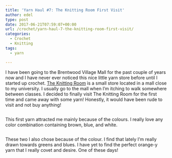 ```yaml
---
title: 'Yarn Haul #7: The Knitting Room First Visit'
author: edel
type: post
date: 2017-06-21T07:59:07+00:00
url: /crochet/yarn-haul-7-the-knitting-room-first-visit/
categories:
  - Crochet
  - Knitting
tags:
  - yarn

---
```

I have been going to the Brentwood Village Mall for the past couple of years now and I have never ever noticed this nice little yarn store before until I started up crochet. [The Knitting Room][1] is a small store located in a mall close to my university. I usually go to the mall when I&#8217;m itching to walk somewhere between classes. I decided to finally visit The Knitting Room for the first time and came away with some yarn! Honestly, it would have been rude to visit and not buy anything!

<img data-attachment-id="481" data-permalink="http://edelgrace.me/blog/crochet/yarn-haul-7-the-knitting-room-first-visit/attachment/20170519_221438/" data-orig-file="https://i2.wp.com/edelgrace.me/blog/wp-content/uploads/2017/06/20170519_221438.jpg?fit=3264%2C1836" data-orig-size="3264,1836" data-comments-opened="1" data-image-meta="{&quot;aperture&quot;:&quot;2.4&quot;,&quot;credit&quot;:&quot;&quot;,&quot;camera&quot;:&quot;LG-K210&quot;,&quot;caption&quot;:&quot;&quot;,&quot;created_timestamp&quot;:&quot;1495232077&quot;,&quot;copyright&quot;:&quot;&quot;,&quot;focal_length&quot;:&quot;3.18&quot;,&quot;iso&quot;:&quot;450&quot;,&quot;shutter_speed&quot;:&quot;0&quot;,&quot;title&quot;:&quot;&quot;,&quot;orientation&quot;:&quot;1&quot;}" data-image-title="20170519_221438" data-image-description="" data-medium-file="https://i2.wp.com/edelgrace.me/blog/wp-content/uploads/2017/06/20170519_221438.jpg?fit=300%2C169" data-large-file="https://i2.wp.com/edelgrace.me/blog/wp-content/uploads/2017/06/20170519_221438.jpg?fit=663%2C373" src="https://i2.wp.com/edelgrace.me/blog/wp-content/uploads/2017/06/20170519_221438.jpg?resize=663%2C373" alt="" class="aligncenter size-large wp-image-481" srcset="https://i2.wp.com/edelgrace.me/blog/wp-content/uploads/2017/06/20170519_221438.jpg?resize=1024%2C576 1024w, https://i2.wp.com/edelgrace.me/blog/wp-content/uploads/2017/06/20170519_221438.jpg?resize=300%2C169 300w, https://i2.wp.com/edelgrace.me/blog/wp-content/uploads/2017/06/20170519_221438.jpg?resize=768%2C432 768w, https://i2.wp.com/edelgrace.me/blog/wp-content/uploads/2017/06/20170519_221438.jpg?resize=982%2C552 982w, https://i2.wp.com/edelgrace.me/blog/wp-content/uploads/2017/06/20170519_221438.jpg?resize=400%2C225 400w, https://i2.wp.com/edelgrace.me/blog/wp-content/uploads/2017/06/20170519_221438.jpg?w=1326 1326w, https://i2.wp.com/edelgrace.me/blog/wp-content/uploads/2017/06/20170519_221438.jpg?w=1989 1989w" sizes="(max-width: 663px) 100vw, 663px" data-recalc-dims="1" />

This first yarn attracted me mainly because of the colours. I really love any color combination containing brown, blue, and white.

<img data-attachment-id="482" data-permalink="http://edelgrace.me/blog/crochet/yarn-haul-7-the-knitting-room-first-visit/attachment/20170519_221516/" data-orig-file="https://i1.wp.com/edelgrace.me/blog/wp-content/uploads/2017/06/20170519_221516.jpg?fit=3264%2C1836" data-orig-size="3264,1836" data-comments-opened="1" data-image-meta="{&quot;aperture&quot;:&quot;2.4&quot;,&quot;credit&quot;:&quot;&quot;,&quot;camera&quot;:&quot;LG-K210&quot;,&quot;caption&quot;:&quot;&quot;,&quot;created_timestamp&quot;:&quot;1495232116&quot;,&quot;copyright&quot;:&quot;&quot;,&quot;focal_length&quot;:&quot;3.18&quot;,&quot;iso&quot;:&quot;400&quot;,&quot;shutter_speed&quot;:&quot;0&quot;,&quot;title&quot;:&quot;&quot;,&quot;orientation&quot;:&quot;1&quot;}" data-image-title="20170519_221516" data-image-description="" data-medium-file="https://i1.wp.com/edelgrace.me/blog/wp-content/uploads/2017/06/20170519_221516.jpg?fit=300%2C169" data-large-file="https://i1.wp.com/edelgrace.me/blog/wp-content/uploads/2017/06/20170519_221516.jpg?fit=663%2C373" src="https://i1.wp.com/edelgrace.me/blog/wp-content/uploads/2017/06/20170519_221516.jpg?resize=663%2C373" alt="" class="aligncenter size-large wp-image-482" srcset="https://i1.wp.com/edelgrace.me/blog/wp-content/uploads/2017/06/20170519_221516.jpg?resize=1024%2C576 1024w, https://i1.wp.com/edelgrace.me/blog/wp-content/uploads/2017/06/20170519_221516.jpg?resize=300%2C169 300w, https://i1.wp.com/edelgrace.me/blog/wp-content/uploads/2017/06/20170519_221516.jpg?resize=768%2C432 768w, https://i1.wp.com/edelgrace.me/blog/wp-content/uploads/2017/06/20170519_221516.jpg?resize=982%2C552 982w, https://i1.wp.com/edelgrace.me/blog/wp-content/uploads/2017/06/20170519_221516.jpg?resize=400%2C225 400w, https://i1.wp.com/edelgrace.me/blog/wp-content/uploads/2017/06/20170519_221516.jpg?w=1326 1326w, https://i1.wp.com/edelgrace.me/blog/wp-content/uploads/2017/06/20170519_221516.jpg?w=1989 1989w" sizes="(max-width: 663px) 100vw, 663px" data-recalc-dims="1" />

These two I also chose because of the colour. I find that lately I&#8217;m really drawn towards greens and blues. I have yet to find the perfect orange-y yarn that I really covet and desire. One of these days!

 [1]: http://www.theknittingroom.ca/